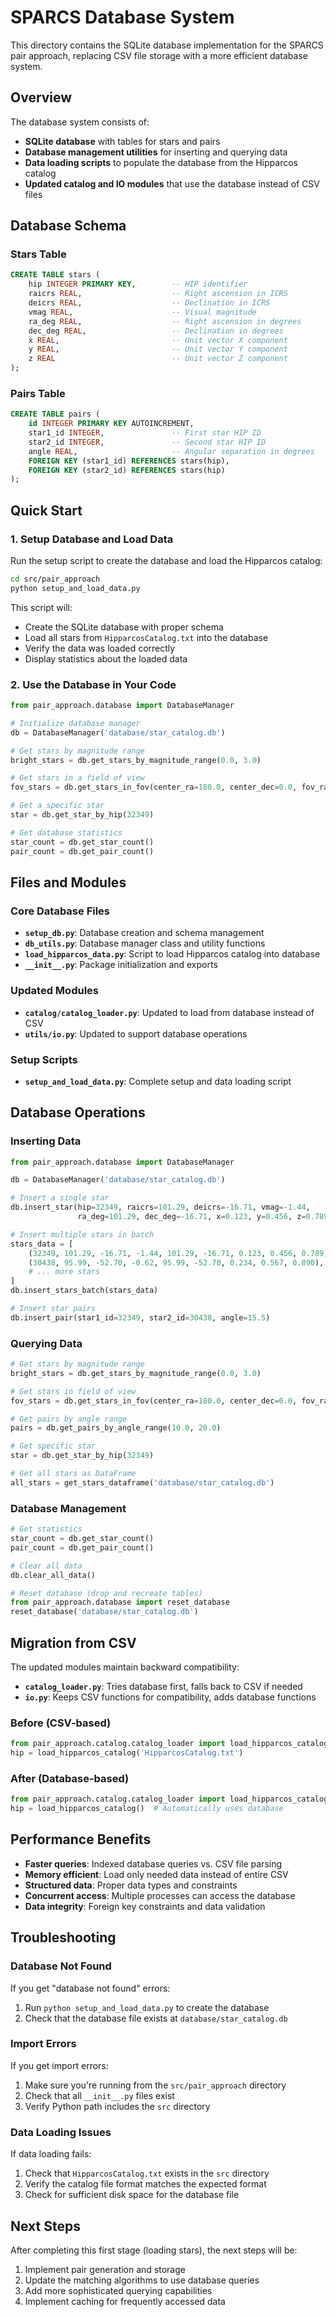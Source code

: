 # SPARCS Database System

This directory contains the SQLite database implementation for the SPARCS pair approach, replacing CSV file storage with a more efficient database system.

## Overview

The database system consists of:
- **SQLite database** with tables for stars and pairs
- **Database management utilities** for inserting and querying data
- **Data loading scripts** to populate the database from the Hipparcos catalog
- **Updated catalog and IO modules** that use the database instead of CSV files

## Database Schema

### Stars Table
```sql
CREATE TABLE stars (
    hip INTEGER PRIMARY KEY,        -- HIP identifier
    raicrs REAL,                    -- Right ascension in ICRS
    deicrs REAL,                    -- Declination in ICRS
    vmag REAL,                      -- Visual magnitude
    ra_deg REAL,                    -- Right ascension in degrees
    dec_deg REAL,                   -- Declination in degrees
    x REAL,                         -- Unit vector X component
    y REAL,                         -- Unit vector Y component
    z REAL                          -- Unit vector Z component
);
```

### Pairs Table
```sql
CREATE TABLE pairs (
    id INTEGER PRIMARY KEY AUTOINCREMENT,
    star1_id INTEGER,               -- First star HIP ID
    star2_id INTEGER,               -- Second star HIP ID
    angle REAL,                     -- Angular separation in degrees
    FOREIGN KEY (star1_id) REFERENCES stars(hip),
    FOREIGN KEY (star2_id) REFERENCES stars(hip)
);
```

## Quick Start

### 1. Setup Database and Load Data

Run the setup script to create the database and load the Hipparcos catalog:

```bash
cd src/pair_approach
python setup_and_load_data.py
```

This script will:
- Create the SQLite database with proper schema
- Load all stars from `HipparcosCatalog.txt` into the database
- Verify the data was loaded correctly
- Display statistics about the loaded data

### 2. Use the Database in Your Code

```python
from pair_approach.database import DatabaseManager

# Initialize database manager
db = DatabaseManager('database/star_catalog.db')

# Get stars by magnitude range
bright_stars = db.get_stars_by_magnitude_range(0.0, 3.0)

# Get stars in a field of view
fov_stars = db.get_stars_in_fov(center_ra=180.0, center_dec=0.0, fov_radius=15.0)

# Get a specific star
star = db.get_star_by_hip(32349)

# Get database statistics
star_count = db.get_star_count()
pair_count = db.get_pair_count()
```

## Files and Modules

### Core Database Files

- **`setup_db.py`**: Database creation and schema management
- **`db_utils.py`**: Database manager class and utility functions
- **`load_hipparcos_data.py`**: Script to load Hipparcos catalog into database
- **`__init__.py`**: Package initialization and exports

### Updated Modules

- **`catalog/catalog_loader.py`**: Updated to load from database instead of CSV
- **`utils/io.py`**: Updated to support database operations

### Setup Scripts

- **`setup_and_load_data.py`**: Complete setup and data loading script

## Database Operations

### Inserting Data

```python
from pair_approach.database import DatabaseManager

db = DatabaseManager('database/star_catalog.db')

# Insert a single star
db.insert_star(hip=32349, raicrs=101.29, deicrs=-16.71, vmag=-1.44,
               ra_deg=101.29, dec_deg=-16.71, x=0.123, y=0.456, z=0.789)

# Insert multiple stars in batch
stars_data = [
    (32349, 101.29, -16.71, -1.44, 101.29, -16.71, 0.123, 0.456, 0.789),
    (30438, 95.99, -52.70, -0.62, 95.99, -52.70, 0.234, 0.567, 0.890),
    # ... more stars
]
db.insert_stars_batch(stars_data)

# Insert star pairs
db.insert_pair(star1_id=32349, star2_id=30438, angle=15.5)
```

### Querying Data

```python
# Get stars by magnitude range
bright_stars = db.get_stars_by_magnitude_range(0.0, 3.0)

# Get stars in field of view
fov_stars = db.get_stars_in_fov(center_ra=180.0, center_dec=0.0, fov_radius=15.0)

# Get pairs by angle range
pairs = db.get_pairs_by_angle_range(10.0, 20.0)

# Get specific star
star = db.get_star_by_hip(32349)

# Get all stars as DataFrame
all_stars = get_stars_dataframe('database/star_catalog.db')
```

### Database Management

```python
# Get statistics
star_count = db.get_star_count()
pair_count = db.get_pair_count()

# Clear all data
db.clear_all_data()

# Reset database (drop and recreate tables)
from pair_approach.database import reset_database
reset_database('database/star_catalog.db')
```

## Migration from CSV

The updated modules maintain backward compatibility:

- **`catalog_loader.py`**: Tries database first, falls back to CSV if needed
- **`io.py`**: Keeps CSV functions for compatibility, adds database functions

### Before (CSV-based)
```python
from pair_approach.catalog.catalog_loader import load_hipparcos_catalog
hip = load_hipparcos_catalog('HipparcosCatalog.txt')
```

### After (Database-based)
```python
from pair_approach.catalog.catalog_loader import load_hipparcos_catalog
hip = load_hipparcos_catalog()  # Automatically uses database
```

## Performance Benefits

- **Faster queries**: Indexed database queries vs. CSV file parsing
- **Memory efficient**: Load only needed data instead of entire CSV
- **Structured data**: Proper data types and constraints
- **Concurrent access**: Multiple processes can access the database
- **Data integrity**: Foreign key constraints and data validation

## Troubleshooting

### Database Not Found
If you get "database not found" errors:
1. Run `python setup_and_load_data.py` to create the database
2. Check that the database file exists at `database/star_catalog.db`

### Import Errors
If you get import errors:
1. Make sure you're running from the `src/pair_approach` directory
2. Check that all `__init__.py` files exist
3. Verify Python path includes the `src` directory

### Data Loading Issues
If data loading fails:
1. Check that `HipparcosCatalog.txt` exists in the `src` directory
2. Verify the catalog file format matches the expected format
3. Check for sufficient disk space for the database file

## Next Steps

After completing this first stage (loading stars), the next steps will be:
1. Implement pair generation and storage
2. Update the matching algorithms to use database queries
3. Add more sophisticated querying capabilities
4. Implement caching for frequently accessed data 